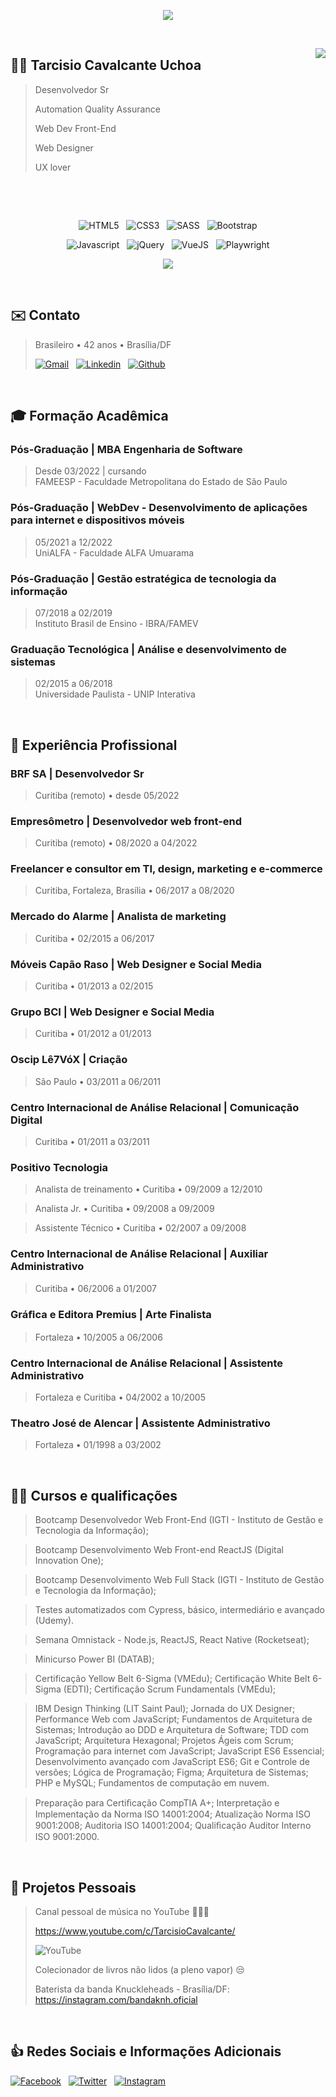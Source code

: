 <p align="center">
<img src="header.svg" />
</p>

&nbsp;

<img align="right" src="tarcisio.png" />

## 🧔‍♂️ Tarcisio Cavalcante Uchoa

> Desenvolvedor Sr
> 
> Automation Quality Assurance
>
> Web Dev Front-End
> 
> Web Designer
> 
> UX lover

&nbsp;

&nbsp;

<div align="center">

![HTML5](https://img.shields.io/badge/HTML5-E34F26?style=for-the-badge&logo=html5&logoColor=white)
&nbsp;
![CSS3](https://img.shields.io/badge/CSS3-1572B6?style=for-the-badge&logo=css3&logoColor=white)
&nbsp;
![SASS](https://img.shields.io/badge/Sass-CC6699?style=for-the-badge&logo=sass&logoColor=white)
&nbsp;
![Bootstrap](https://img.shields.io/badge/Bootstrap-563D7C?style=for-the-badge&logo=bootstrap&logoColor=white)

![Javascript](https://img.shields.io/badge/JavaScript-F7DF1E?style=for-the-badge&logo=javascript&logoColor=black)
&nbsp;
![jQuery](https://img.shields.io/badge/jQuery-0769AD?style=for-the-badge&logo=jquery&logoColor=white)
&nbsp;
![VueJS](https://img.shields.io/badge/Vue.js-35495E?style=for-the-badge&logo=vue.js&logoColor=4FC08D)
&nbsp;
![Playwright](https://img.shields.io/badge/Playwright-45BA4B?style=for-the-badge&logo=playwright&logoColor=white)

![](https://github-readme-stats.vercel.app/api?username=personalnerd&theme=blue-green)

</div>

&nbsp;

## ✉️ Contato

> Brasileiro • 42 anos • Brasília/DF
>
> [![Gmail](https://img.shields.io/badge/Gmail-D14836?style=for-the-badge&logo=gmail&logoColor=white)](mailto:cisoxp@gmail.com)
&nbsp;
[![Linkedin](https://img.shields.io/badge/LinkedIn-0077B5?style=for-the-badge&logo=linkedin&logoColor=white)](https://linkedin.com/in/tcavalcante)
&nbsp;
[![Github](https://img.shields.io/badge/GitHub-100000?style=for-the-badge&logo=github&logoColor=white)](https://github.com/personalnerd)

&nbsp;

## 🎓 Formação Acadêmica


### Pós-Graduação | MBA Engenharia de Software
> <p>Desde 03/2022 | cursando<br />
> FAMEESP - Faculdade Metropolitana do Estado de São Paulo</p>

### Pós-Graduação | WebDev - Desenvolvimento de aplicações para internet e dispositivos móveis
> <p>05/2021 a 12/2022<br />
> UniALFA - Faculdade ALFA Umuarama</p>

### Pós-Graduação | Gestão estratégica de tecnologia da informação
> <p>07/2018 a 02/2019<br />
> Instituto Brasil de Ensino - IBRA/FAMEV</p>

### Graduação Tecnológica | Análise e desenvolvimento de sistemas
> <p>02/2015 a 06/2018<br />
> Universidade Paulista - UNIP Interativa</p>

&nbsp;

## 👔 Experiência Profissional

### BRF SA | Desenvolvedor Sr
> Curitiba (remoto) • desde 05/2022

### Empresômetro | Desenvolvedor web front-end
> Curitiba (remoto) • 08/2020 a 04/2022

### Freelancer e consultor em TI, design, marketing e e-commerce
> Curitiba, Fortaleza, Brasília • 06/2017 a 08/2020

### Mercado do Alarme | Analista de marketing
> Curitiba • 02/2015 a 06/2017

### Móveis Capão Raso | Web Designer e Social Media
> Curitiba • 01/2013 a 02/2015

### Grupo BCI | Web Designer e Social Media
> Curitiba • 01/2012 a 01/2013

### Oscip Lê7VóX | Criação
> São Paulo • 03/2011 a 06/2011

### Centro Internacional de Análise Relacional | Comunicação Digital
> Curitiba • 01/2011 a 03/2011

### Positivo Tecnologia
> Analista de treinamento • Curitiba • 09/2009 a 12/2010

> Analista Jr. • Curitiba • 09/2008 a 09/2009

> Assistente Técnico • Curitiba • 02/2007 a 09/2008

### Centro Internacional de Análise Relacional | Auxiliar Administrativo
> Curitiba • 06/2006 a 01/2007

### Gráﬁca e Editora Premius | Arte Finalista
> Fortaleza • 10/2005 a 06/2006

### Centro Internacional de Análise Relacional | Assistente Administrativo
> Fortaleza e Curitiba • 04/2002 a 10/2005

### Theatro José de Alencar | Assistente Administrativo
> Fortaleza • 01/1998 a 03/2002

&nbsp;

## 👨‍🏫 Cursos e qualificações

> Bootcamp Desenvolvedor Web Front-End (IGTI - Instituto de Gestão e Tecnologia da Informação);

> Bootcamp Desenvolvimento Web Front-end ReactJS (Digital Innovation One);

> Bootcamp Desenvolvimento Web Full Stack (IGTI - Instituto de Gestão e Tecnologia da Informação);

> Testes automatizados com Cypress, básico, intermediário e avançado (Udemy).

> Semana Omnistack - Node.js, ReactJS, React Native (Rocketseat);

> Minicurso Power BI (DATAB);

> Certificação Yellow Belt 6-Sigma (VMEdu); Certificação White Belt 6-Sigma (EDTI); Certificação Scrum Fundamentals (VMEdu);

> IBM Design Thinking (LIT Saint Paul); Jornada do UX Designer; Performance Web com JavaScript; Fundamentos de Arquitetura de Sistemas; Introdução ao DDD e Arquitetura de Software; TDD com JavaScript; Arquitetura Hexagonal; Projetos Ágeis com Scrum; Programação para internet com JavaScript; JavaScript ES6 Essencial; Desenvolvimento avançado com JavaScript ES6; Git e Controle de versões; Lógica de Programação; Figma; Arquitetura de Sistemas; PHP e MySQL; Fundamentos de computação em nuvem.

> Preparação para Certiﬁcação CompTIA A+; Interpretação e Implementação da Norma ISO 14001:2004; Atualização Norma ISO 9001:2008; Auditoria ISO 14001:2004; Qualiﬁcação Auditor Interno ISO 9001:2000.


&nbsp;

## 🎸 Projetos Pessoais

> Canal pessoal de música no YouTube 🎸🎹🥁
>
> https://www.youtube.com/c/TarcisioCavalcante/
>
> ![YouTube](https://img.shields.io/badge/YouTube-FF0000?style=for-the-badge&logo=youtube&logoColor=white)
>
> Colecionador de livros não lidos (a pleno vapor) 😒
>
> Baterista da banda Knuckleheads - Brasília/DF: https://instagram.com/bandaknh.oficial


&nbsp;

## 👍 Redes Sociais e Informações Adicionais

[![Facebook](https://img.shields.io/badge/Facebook-1877F2?style=for-the-badge&logo=facebook&logoColor=white)](https://www.facebook.com/tarcisio)
&nbsp;
[![Twitter](https://img.shields.io/badge/Twitter-1DA1F2?style=for-the-badge&logo=twitter&logoColor=white)](https://twitter.com/tarcis_io)
&nbsp;
[![Instagram](https://img.shields.io/badge/Instagram-E4405F?style=for-the-badge&logo=instagram&logoColor=white)](https://www.instagram.com/tcavalcante/)
